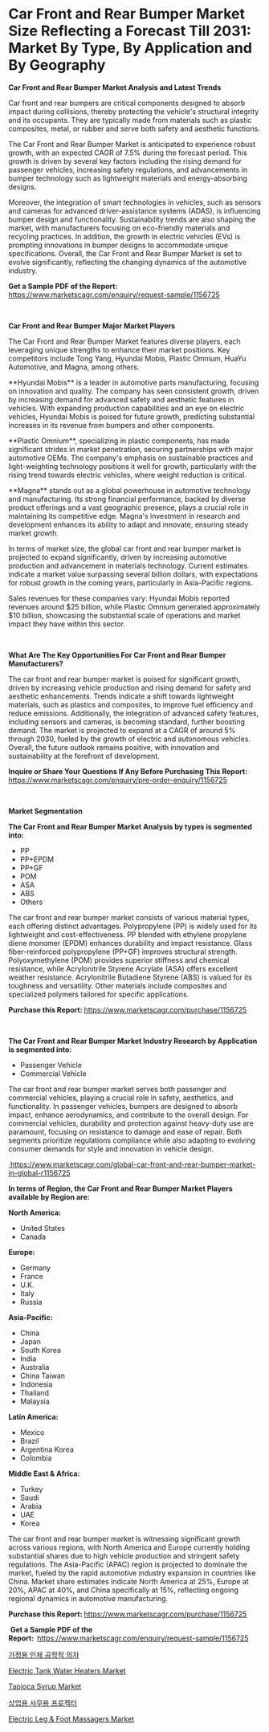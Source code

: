 <p><h1>Car Front and Rear Bumper Market Size Reflecting a Forecast Till 2031: Market By Type, By Application and By Geography</h1></p><p><strong>Car Front and Rear Bumper Market Analysis and Latest Trends</strong></p>
<p><p>Car front and rear bumpers are critical components designed to absorb impact during collisions, thereby protecting the vehicle's structural integrity and its occupants. They are typically made from materials such as plastic composites, metal, or rubber and serve both safety and aesthetic functions.</p><p>The Car Front and Rear Bumper Market is anticipated to experience robust growth, with an expected CAGR of 7.5% during the forecast period. This growth is driven by several key factors including the rising demand for passenger vehicles, increasing safety regulations, and advancements in bumper technology such as lightweight materials and energy-absorbing designs. </p><p>Moreover, the integration of smart technologies in vehicles, such as sensors and cameras for advanced driver-assistance systems (ADAS), is influencing bumper design and functionality. Sustainability trends are also shaping the market, with manufacturers focusing on eco-friendly materials and recycling practices. In addition, the growth in electric vehicles (EVs) is prompting innovations in bumper designs to accommodate unique specifications. Overall, the Car Front and Rear Bumper Market is set to evolve significantly, reflecting the changing dynamics of the automotive industry.</p></p>
<p><strong>Get a Sample PDF of the Report:&nbsp;</strong> <a href="https://www.marketscagr.com/enquiry/request-sample/1156725">https://www.marketscagr.com/enquiry/request-sample/1156725</a></p>
<p>&nbsp;</p>
<p><strong>Car Front and Rear Bumper Major Market Players</strong></p>
<p><p>The Car Front and Rear Bumper Market features diverse players, each leveraging unique strengths to enhance their market positions. Key competitors include Tong Yang, Hyundai Mobis, Plastic Omnium, HuaYu Automotive, and Magna, among others.</p><p>**Hyundai Mobis** is a leader in automotive parts manufacturing, focusing on innovation and quality. The company has seen consistent growth, driven by increasing demand for advanced safety and aesthetic features in vehicles. With expanding production capabilities and an eye on electric vehicles, Hyundai Mobis is poised for future growth, predicting substantial increases in its revenue from bumpers and other components.</p><p>**Plastic Omnium**, specializing in plastic components, has made significant strides in market penetration, securing partnerships with major automotive OEMs. The company's emphasis on sustainable practices and light-weighting technology positions it well for growth, particularly with the rising trend towards electric vehicles, where weight reduction is critical.</p><p>**Magna** stands out as a global powerhouse in automotive technology and manufacturing. Its strong financial performance, backed by diverse product offerings and a vast geographic presence, plays a crucial role in maintaining its competitive edge. Magna's investment in research and development enhances its ability to adapt and innovate, ensuring steady market growth.</p><p>In terms of market size, the global car front and rear bumper market is projected to expand significantly, driven by increasing automotive production and advancement in materials technology. Current estimates indicate a market value surpassing several billion dollars, with expectations for robust growth in the coming years, particularly in Asia-Pacific regions.</p><p>Sales revenues for these companies vary: Hyundai Mobis reported revenues around $25 billion, while Plastic Omnium generated approximately $10 billion, showcasing the substantial scale of operations and market impact they have within this sector.</p></p>
<p>&nbsp;</p>
<p><strong>What Are The Key Opportunities For Car Front and Rear Bumper Manufacturers?</strong></p>
<p><p>The car front and rear bumper market is poised for significant growth, driven by increasing vehicle production and rising demand for safety and aesthetic enhancements. Trends indicate a shift towards lightweight materials, such as plastics and composites, to improve fuel efficiency and reduce emissions. Additionally, the integration of advanced safety features, including sensors and cameras, is becoming standard, further boosting demand. The market is projected to expand at a CAGR of around 5% through 2030, fueled by the growth of electric and autonomous vehicles. Overall, the future outlook remains positive, with innovation and sustainability at the forefront of development.</p></p>
<p><strong>Inquire or Share Your Questions If Any Before Purchasing This Report:</strong> <a href="https://www.marketscagr.com/enquiry/pre-order-enquiry/1156725">https://www.marketscagr.com/enquiry/pre-order-enquiry/1156725</a></p>
<p>&nbsp;</p>
<p><strong>Market Segmentation</strong></p>
<p><strong>The Car Front and Rear Bumper Market Analysis by types is segmented into:</strong></p>
<p><ul><li>PP</li><li>PP+EPDM</li><li>PP+GF</li><li>POM</li><li>ASA</li><li>ABS</li><li>Others</li></ul></p>
<p><p>The car front and rear bumper market consists of various material types, each offering distinct advantages. Polypropylene (PP) is widely used for its lightweight and cost-effectiveness. PP blended with ethylene propylene diene monomer (EPDM) enhances durability and impact resistance. Glass fiber-reinforced polypropylene (PP+GF) improves structural strength. Polyoxymethylene (POM) provides superior stiffness and chemical resistance, while Acrylonitrile Styrene Acrylate (ASA) offers excellent weather resistance. Acrylonitrile Butadiene Styrene (ABS) is valued for its toughness and versatility. Other materials include composites and specialized polymers tailored for specific applications.</p></p>
<p><strong>Purchase this Report:&nbsp;</strong><a href="https://www.marketscagr.com/purchase/1156725">https://www.marketscagr.com/purchase/1156725</a></p>
<p>&nbsp;</p>
<p><strong>The Car Front and Rear Bumper Market Industry Research by Application is segmented into:</strong></p>
<p><ul><li>Passenger Vehicle</li><li>Commercial Vehicle</li></ul></p>
<p><p>The car front and rear bumper market serves both passenger and commercial vehicles, playing a crucial role in safety, aesthetics, and functionality. In passenger vehicles, bumpers are designed to absorb impact, enhance aerodynamics, and contribute to the overall design. For commercial vehicles, durability and protection against heavy-duty use are paramount, focusing on resistance to damage and ease of repair. Both segments prioritize regulations compliance while also adapting to evolving consumer demands for style and innovation in vehicle design.</p></p>
<p><a href="https://www.marketscagr.com/global-car-front-and-rear-bumper-market-in-global-r1156725">&nbsp;https://www.marketscagr.com/global-car-front-and-rear-bumper-market-in-global-r1156725</a></p>
<p><strong>In terms of Region, the Car Front and Rear Bumper Market Players available by Region are:</strong></p>
<p>
    <p> <strong> North America: </strong>
        <ul>
            <li>United States</li>
            <li>Canada</li>
        </ul>
        </p> 
    <p> <strong> Europe: </strong>
        <ul>
            <li>Germany</li>
            <li>France</li>
            <li>U.K.</li>
            <li>Italy</li>
            <li>Russia</li>
        </ul>
        </p> 
    <p> <strong> Asia-Pacific: </strong>
        <ul>
            <li>China</li>
            <li>Japan</li>
            <li>South Korea</li>
            <li>India</li>
            <li>Australia</li>
            <li>China Taiwan</li>
            <li>Indonesia</li>
            <li>Thailand</li>
            <li>Malaysia</li>
        </ul>
        </p> 
    <p> <strong> Latin America: </strong>
        <ul>
            <li>Mexico</li>
            <li>Brazil</li>
            <li>Argentina Korea</li>
            <li>Colombia</li>
        </ul>
        </p> 
    <p> <strong> Middle East & Africa: </strong>
        <ul>
            <li>Turkey</li>
            <li>Saudi</li>
            <li>Arabia</li>
            <li>UAE</li>
            <li>Korea</li>
        </ul>
    </p>
    </p>
<p><p>The car front and rear bumper market is witnessing significant growth across various regions, with North America and Europe currently holding substantial shares due to high vehicle production and stringent safety regulations. The Asia-Pacific (APAC) region is projected to dominate the market, fueled by the rapid automotive industry expansion in countries like China. Market share estimates indicate North America at 25%, Europe at 20%, APAC at 40%, and China specifically at 15%, reflecting ongoing regional dynamics in automotive manufacturing.</p></p>
<p><strong>Purchase this Report: </strong><a href="https://www.marketscagr.com/purchase/1156725">https://www.marketscagr.com/purchase/1156725</a></p>
<p>&nbsp;<strong>Get a Sample PDF of the Report:&nbsp;&nbsp;</strong><a href="https://www.marketscagr.com/enquiry/request-sample/1156725">https://www.marketscagr.com/enquiry/request-sample/1156725</a></p>
<p><strong></strong></p>
<p><p><a href="https://medium.com/@czbtzkwc9/household-ergonomic-chair-market-%EC%9D%98-%EA%B8%80%EB%A1%9C%EB%B2%8C-%EC%8B%9C%EC%9E%A5-%EA%B0%9C%EC%9A%94%EB%8A%94-%EC%A0%84-%EC%84%B8%EA%B3%84-%EB%B0%8F-%EC%A3%BC%EC%9A%94-%EC%8B%9C%EC%9E%A5%EC%9D%98-%EC%82%B0%EC%97%85%EC%97%90-%EC%98%81%ED%96%A5%EC%9D%84-%EB%AF%B8%EC%B9%98%EB%8A%94-%EC%A3%BC%EC%9A%94-%ED%8A%B8%EB%A0%8C%EB%93%9C%EC%97%90-%EB%8C%80%ED%95%9C-%EB%8F%85%ED%8A%B9%ED%95%9C-%EA%B4%80%EC%A0%90%EC%9D%84-%EC%A0%9C%EA%B3%B5%ED%95%A9%EB%8B%88%EB%8B%A4-e4edf802ee61">가정용 인체 공학적 의자</a></p><p><a href="https://medium.com/@janetchuaf364/executive-summary-electric-tank-water-heaters-market-at-a-glance-the-electric-tank-water-heaters-6aae07788479">Electric Tank Water Heaters Market</a></p><p><a href="https://www.linkedin.com/pulse/tapioca-syrup-market-size-share-trends-analysis-report-product-yvknf?trackingId=ZG6Jec3xTTSZ%2FTsf4MO2aQ%3D%3D">Tapioca Syrup Market</a></p><p><a href="https://medium.com/@czbtzkwc9/commercial-office-projector-market-%EC%9D%98-%EA%B8%80%EB%A1%9C%EB%B2%8C-%EC%8B%9C%EC%9E%A5-%EA%B0%9C%EC%9A%94%EB%8A%94-%EC%A0%84-%EC%84%B8%EA%B3%84-%EB%B0%8F-%EC%A3%BC%EC%9A%94-%EC%8B%9C%EC%9E%A5%EC%9D%98-%EC%82%B0%EC%97%85%EC%97%90-%EC%98%81%ED%96%A5%EC%9D%84-%EB%AF%B8%EC%B9%98%EB%8A%94-%EC%A3%BC%EC%9A%94-%ED%8A%B8%EB%A0%8C%EB%93%9C%EC%97%90-%EB%8C%80%ED%95%9C-%EB%8F%85%ED%8A%B9%ED%95%9C-%EA%B4%80%EC%A0%90%EC%9D%84-6c992b7184ff">상업용 사무용 프로젝터</a></p><p><a href="https://medium.com/@janetchuaf364/global-electric-leg-foot-massagers-market-sector-2024-2031-market-metrics-and-market-strategic-f6c491448ad0">Electric Leg & Foot Massagers Market</a></p></p>